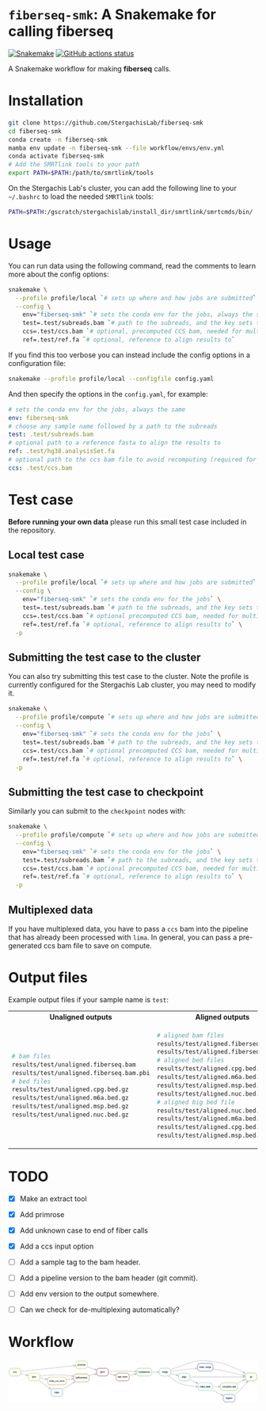 # `fiberseq-smk`: A Snakemake for calling **fiberseq**

[![Snakemake](https://img.shields.io/badge/snakemake-≥7.8.0-brightgreen.svg)](https://snakemake.github.io)
[![GitHub actions status](https://github.com/StergachisLab/fiberseq-smk/workflows/Tests/badge.svg?branch=main)](https://github.com/StergachisLab/fiberseq-smk/actions?query=branch%3Amain+workflow%3ATests)

A Snakemake workflow for making **fiberseq** calls.



# Installation

```bash
git clone https://github.com/StergachisLab/fiberseq-smk
cd fiberseq-smk
conda create -n fiberseq-smk
mamba env update -n fiberseq-smk --file workflow/envs/env.yml 
conda activate fiberseq-smk
# Add the SMRTlink tools to your path
export PATH=$PATH:/path/to/smrtlink/tools
```

On the Stergachis Lab's cluster, you can add the following line to your `~/.bashrc` to load the needed `SMRTlink` tools:
```bash
PATH=$PATH:/gscratch/stergachislab/install_dir/smrtlink/smrtcmds/bin/
```

# Usage

You can run data using the following command, read the comments to learn more about the config options:
```bash
snakemake \
  --profile profile/local `# sets up where and how jobs are submitted` \
  --config \
    env="fiberseq-smk" `# sets the conda env for the jobs, always the same` \
    test=.test/subreads.bam `# path to the subreads, and the key sets the sample name` \
    ccs=.test/ccs.bam `# optional, precomputed CCS bam, needed for multiplexed data` \
    ref=.test/ref.fa `# optional, reference to align results to`  
```
If you find this too verbose you can instead include the config options in a configuration file:
```bash
snakemake --profile profile/local --configfile config.yaml 
```
And then specify the options in the `config.yaml`, for example:
```yaml
# sets the conda env for the jobs, always the same
env: fiberseq-smk
# choose any sample name followed by a path to the subreads
test: .test/subreads.bam
# optional path to a reference fasta to align the results to
ref: .test/hg38.analysisSet.fa
# optional path to the ccs bam file to avoid recomputing (required for multiplexed data)
ccs: .test/ccs.bam
```


# Test case
**Before running your own data** please run this small test case included in the repository.

## Local test case
```bash
snakemake \
  --profile profile/local `# sets up where and how jobs are submitted` \
  --config \
    env="fiberseq-smk" `# sets the conda env for the jobs` \
    test=.test/subreads.bam `# path to the subreads, and the key sets the sample name` \
    ccs=.test/ccs.bam `# optional precomputed CCS bam, needed for multiplexed data` \
    ref=.test/ref.fa `# optional, reference to align results to` \
  -p 
```

## Submitting the test case to the cluster 
You can also try submitting this test case to the cluster. Note the profile is currently configured for the Stergachis Lab cluster, you may need to modify it.
```bash
snakemake \
  --profile profile/compute `# sets up where and how jobs are submitted` \
  --config \
    env="fiberseq-smk" `# sets the conda env for the jobs` \
    test=.test/subreads.bam `# path to the subreads, and the key sets the sample name` \
    ccs=.test/ccs.bam `# optional precomputed CCS bam, needed for multiplexed data` \
    ref=.test/ref.fa `# optional, reference to align results to` \
  -p 
```

## Submitting the test case to checkpoint 
Similarly you can submit to the `checkpoint` nodes with: 
```bash
snakemake \
  --profile profile/compute `# sets up where and how jobs are submitted` \
  --config \
    env="fiberseq-smk" `# sets the conda env for the jobs` \
    test=.test/subreads.bam `# path to the subreads, and the key sets the sample name` \
    ccs=.test/ccs.bam `# optional precomputed CCS bam, needed for multiplexed data` \
    ref=.test/ref.fa `# optional, reference to align results to` \
  -p 
```

## Multiplexed data
If you have multiplexed data, you have to pass a `ccs` bam into the pipeline that has already been processed with `lima`. In general, you can pass a pre-generated ccs bam file to save on compute.
# Output files
Example output files if your sample name is `test`:
<table>
<tr>
<th> Unaligned outputs </th>
<th> Aligned outputs </th>
</tr>
<tr>
<td>

```bash 
# bam files 
results/test/unaligned.fiberseq.bam
results/test/unaligned.fiberseq.bam.pbi
# bed files
results/test/unaligned.cpg.bed.gz
results/test/unaligned.m6a.bed.gz
results/test/unaligned.msp.bed.gz
results/test/unaligned.nuc.bed.gz
```
</td>
<td>

```bash
# aligned bam files 
results/test/aligned.fiberseq.bam
results/test/aligned.fiberseq.bam.bai
# aligned bed files
results/test/aligned.cpg.bed.gz
results/test/aligned.m6a.bed.gz
results/test/aligned.msp.bed.gz
results/test/aligned.nuc.bed.gz
# aligned big bed file
results/test/aligned.nuc.bed.bb
results/test/aligned.m6a.bed.bb
results/test/aligned.cpg.bed.bb
results/test/aligned.msp.bed.bb
```
</td>
</tr>
</table>



# TODO
- [x] Make an extract tool
- [x] Add primrose
- [x] Add unknown case to end of fiber calls
- [x] Add a ccs input option
- [ ] Add a sample tag to the bam header.
- [ ] Add a pipeline version to the bam header (git commit).
- [ ] Add env version to the output somewhere. 
- [ ] Can we check for de-multiplexing automatically?


# Workflow

![alt text](./images/dag.png)